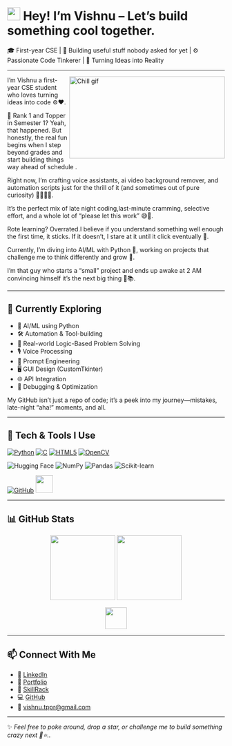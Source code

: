 # <img src="https://media.giphy.com/media/hvRJCLFzcasrR4ia7z/giphy.gif" width="30px" height="30px" align="down"> Hey! I’m Vishnu – Let’s build something cool together.

🎓 First-year CSE | 👾 Building useful stuff nobody asked for yet | ⚙️ Passionate Code Tinkerer | 🌟 Turning Ideas into Reality

---
[<img align="right" alt="Chill gif" src="https://github.com/Vishnu-tppr/Vishnu-cse/blob/main/LOFI%20BOY.gif?raw=true" width="360" height="190" />](https://github.com/Vishnu-tppr?tab=repositories)

I’m Vishnu a first-year CSE student who loves turning ideas into code ⚙️❤️.</p>

🏅 Rank 1 and Topper in Semester 1? Yeah, that happened. But honestly, the real fun begins when I step beyond grades and start building things way ahead of schedule .

Right now, I’m crafting voice assistants, ai video background remover, and automation scripts just for the thrill of it (and sometimes out of pure curiosity) 👨🏻‍💻✨.

It’s the perfect mix of late night coding,last-minute cramming, selective effort, and a whole lot of “please let this work” 😅💪.

Rote learning? Overrated.I believe if you understand something well enough the first time, it sticks. If it doesn’t, I stare at it until it click eventually 🤯.

Currently, I’m diving into AI/ML with Python 🐍, working on projects that challenge me to think differently and grow 🚀. 

I’m that guy who starts a “small” project and ends up awake at 2 AM convincing himself it’s the next big thing 🌙📚.

---

## 🌱 Currently Exploring

- 🤖 AI/ML using Python
- 🛠️ Automation & Tool-building
- 🧠 Real-world Logic-Based Problem Solving
- 🎙️ Voice Processing
- 🧪 Prompt Engineering
- 🖥️ GUI Design (CustomTkinter)
- 🌐 API Integration
- 🐞 Debugging & Optimization






My GitHub isn’t just a repo of code; it’s a peek into my journey—mistakes, late-night “aha!” moments, and all. 

---
## 💫 Tech & Tools I Use

[![Python](https://skillicons.dev/icons?i=python)](https://www.python.org/)
[![C](https://skillicons.dev/icons?i=c)]()
[![HTML5](https://skillicons.dev/icons?i=html)]()
[![OpenCV](https://skillicons.dev/icons?i=opencv)]()


![Hugging Face](https://img.shields.io/badge/HuggingFace-FFD21F?style=flat&logo=huggingface&logoColor=black)
![NumPy](https://img.shields.io/badge/NumPy-013243?style=flat&logo=numpy&logoColor=white)
![Pandas](https://img.shields.io/badge/Pandas-130754?style=flat&logo=pandas&logoColor=white)
![Scikit-learn](https://img.shields.io/badge/scikit--learn-F7931E?style=flat&logo=scikit-learn&logoColor=white)



[![GitHub](https://skillicons.dev/icons?i=github)](https://github.com/Vishnu-tppr)
<a href="https://code.visualstudio.com/" target="_blank">
  <img src="https://cdn.jsdelivr.net/gh/devicons/devicon/icons/vscode/vscode-original.svg" width="40" />
</a>




---

## 📊 GitHub Stats

<p align="center">
  <img src="https://github-readme-stats.vercel.app/api?username=Vishnu-tppr&show_icons=true&theme=radical" height="150"/>
  <img src="https://github-readme-stats.vercel.app/api/top-langs/?username=Vishnu-tppr&layout=compact&theme=radical" height="150"/>
</p>

<p align="center">
  <img src="https://komarev.com/ghpvc/?username=Vishnu-tppr&label=Profile%20Views&color=blueviolet&style=flat" height="50"/>
</p>


---

## 📫 Connect With Me

- 🔗 [LinkedIn](https://www.linkedin.com/in/vishnu-v-31583b327/)
- 📑 [Portfolio](https://vishnu-tppr.github.io/Portfolio/)
- 🧠 [SkillRack](http://www.skillrack.com/profile/504581/Vishnu)
- 💻 [GitHub](https://github.com/Vishnu-tppr)
- 📧 [vishnu.tppr@gmail.com](mailto:vishnu.tppr@gmail.com)

---

✨ *Feel free to poke around, drop a star, or challenge me to build something crazy next 🚧⭐..*  
